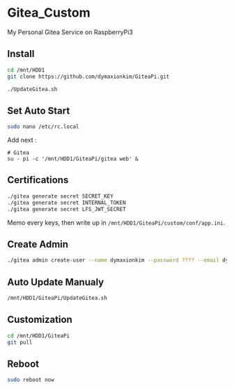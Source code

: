 # Gitea_Custom

My Personal Gitea Service on RaspberryPi3


## Install

```bash
cd /mnt/HDD1
git clone https://github.com/dymaxionkim/GiteaPi.git

./UpdateGitea.sh
```

## Set Auto Start

```bash
sudo nano /etc/rc.local
```

Add next :

```
# Gitea
su - pi -c '/mnt/HDD1/GiteaPi/gitea web' &
```

## Certifications

```bash
./gitea generate secret SECRET_KEY
./gitea generate secret INTERNAL_TOKEN
./gitea generate secret LFS_JWT_SECRET
```

Memo every keys, then write up in `/mnt/HDD1/GiteaPi/custom/conf/app.ini`.


## Create Admin

```bash
./gitea admin create-user --name dymaxionkim --password ???? --email dymaxion.kim@gmail.com --admin
```


## Auto Update Manualy

```bash
/mnt/HDD1/GiteaPi/UpdateGitea.sh
```

## Customization

```bash
cd /mnt/HDD1/GiteaPi
git pull
```

## Reboot

```bash
sudo reboot now
```


